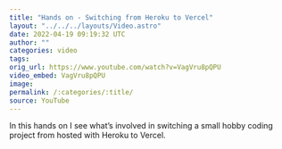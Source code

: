```yaml
---
title: "Hands on - Switching from Heroku to Vercel"
layout: "../../../layouts/Video.astro"
date: 2022-04-19 09:19:32 UTC
author: ""
categories: video
tags: 
orig_url: https://www.youtube.com/watch?v=VagVru8pQPU
video_embed: VagVru8pQPU
image:
permalink: /:categories/:title/
source: YouTube
---
```

In this hands on I see what’s involved in switching a small hobby coding project from hosted with Heroku to Vercel.